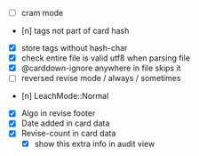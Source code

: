   - [ ] cram mode
  - [n] tags not part of card hash
  - [x] store tags without hash-char
  - [x] check entire file is valid utf8 when parsing file
  - [x] @carddown-ignore anywhere in file skips it
  - [ ] reversed revise mode / always / sometimes
  - [n] LeachMode::Normal
  - [x] Algo in revise footer
  - [x] Date added in card data
  - [x] Revise-count in card data
      - [x] show this extra info in audit view
